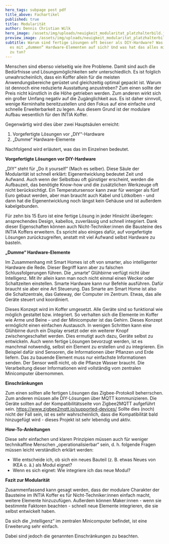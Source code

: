 ```yaml
---
hero_tags: subpage post pdf
title_above: Fachartikel
published: true
title: Modularität
author: Dennis Christian Wilk
hero_image: /assets/img/uploads/neuigkeit_modularitat_platzhalterbild.jpg
preview_image: /assets/img/uploads/neuigkeit_modularitat_platzhalterbild.jpg
subtitle: Warum sind fertige Lösungen oft besser als DIY-Hardware? Was hat
  es mit „dummen“ Hardware-Elementen auf sich? Und was hat das alles mit Modularität
  zu tun?
---
```


<!--StartFragment-->

Menschen sind ebenso vielseitig wie ihre Probleme. Damit sind auch die Bedürfnisse und Lösungsmöglichkeiten sehr unterschiedlich. Es ist folglich unwahrscheinlich, dass ein Koffer allein für die meisten Anwendungsbereiche gerüstet und gleichzeitig optimal gepackt ist. Warum ist dennoch eine reduzierte Ausstattung anzustreben? Zum einen sollte der Preis nicht künstlich in die Höhe getrieben werden. Zum anderen wirkt sich ein großer Umfang negativ auf die Zugänglichkeit aus. Es ist daher sinnvoll, wenige Kerninhalte bereitzustellen und den Fokus auf eine einfache und schnelle Erweiterbarkeit zu legen. Aus diesem Grund ist der modulare Aufbau wesentlich für den INTIA Koffer.

Gegenwärtig wird dies über zwei Hauptsäulen erreicht:

1. Vorgefertigte Lösungen vor „DIY“-Hardware
2. „Dumme“ Hardware-Elemente

Nachfolgend wird erläutert, was das im Einzelnen bedeutet.


**Vorgefertigte Lösungen vor DIY-Hardware**

„DIY“ steht für „Do it yourself“ (Mach es selber). Diese Säule der Modularität ist schnell erklärt: Eigenentwicklung bedeutet Zeit und Aufwand. Auch wenn der Selbstbau oft günstiger erscheint, werden die Aufbauzeit, das benötigte Know-how und die zusätzlichen Werkzeuge oft nicht berücksichtigt. Ein Temperatursensor kann zwar für weniger als fünf Euro gebaut werden, aber man braucht auch Kabel und Lötkolben - und dann hat die Eigenentwicklung noch längst kein Gehäuse und ist außerdem kabelgebunden.

Für zehn bis 15 Euro ist eine fertige Lösung in jeder Hinsicht überlegen: ansprechendes Design, kabellos, zuverlässig und schnell integriert. Dank dieser Eigenschaften können auch Nicht-Techniker:innen die Bausteine des INTIA Koffers erweitern. Es spricht also einiges dafür, auf vorgefertigte Lösungen zurückzugreifen, anstatt mit viel Aufwand selbst Hardware zu basteln.


**„Dumme“ Hardware-Elemente**

Im Zusammenhang mit Smart Homes ist oft von smarter, also intelligenter Hardware die Rede. Dieser Begriff kann aber zu falschen Schlussfolgerungen führen. Die „smarte“ Glühbirne verfügt nicht über Intelligenz. Mit ihr allein kann man noch nicht einmal einen Wecker oder Schaltzeiten einstellen. Smarte Hardware kann nur Befehle ausführen. Dafür braucht sie aber eine Art Steuerung. Das Smarte am Smart Home ist also die Schaltzentrale, das Gateway, der Computer im Zentrum. Etwas, das alle Geräte steuert und koordiniert.

Dieses Konzept wird im Koffer umgesetzt. Alle Geräte sind so funktional wie möglich gestaltet bzw. integriert. So verhalten sich die Elemente im Koffer wie Arme und Beine – und der Minicomputer ist das Gehirn. Dieses Konzept ermöglicht einen einfachen Austausch. In wenigen Schritten kann eine Glühbirne durch ein Display ersetzt oder ein weiterer Knopf zwischengeschaltet werden. Dies ermutigt auch dazu, Geräte selbst zu entwickeln. Auch wenn fertige Lösungen bevorzugt werden, ist es manchmal notwendig, selbst ein Element zu erstellen und zu integrieren. Ein Beispiel dafür sind Sensoren, die Informationen über Pflanzen und Erde liefern. Das zu bauende Element muss nur einfachste Informationen senden. Der Sensor weiß nicht, ob die Pflanze Wasser braucht. Die Verarbeitung dieser Informationen wird vollständig vom zentralen Minicomputer übernommen.

**Einschränkungen**

Zum einen sollten alle fertigen Lösungen das Zigbee-Protokoll beherrschen. Zum anderen müssen alle DIY-Lösungen über MQTT kommunizieren. Die Geräte sollten auf der Kompatibilitätsseite von Zigbee2MQTT aufgeführt sein. <https://www.zigbee2mqtt.io/supported-devices/> Sollte dies (noch) nicht der Fall sein, ist es sehr wahrscheinlich, dass die Kompatibilität bald hinzugefügt wird - dieses Projekt ist sehr lebendig und aktiv. 

**How-To-Anleitungen**

Diese sehr einfachen und klaren Prinzipien müssen auch für weniger technikaffine Menschen „operationalisierbar“ sein, d. h. folgende Fragen müssen leicht verständlich erklärt werden:

- Wie entscheide ich, ob sich ein neues Bauteil (z. B. etwas Neues von IKEA o. ä.) als Modul eignet?
- Wenn es sich eignet: Wie integriere ich das neue Modul?


**Fazit zur Modularität**

Zusammenfassend kann gesagt werden, dass der modulare Charakter der Bausteine im INTIA Koffer es für Nicht-Techniker:innen einfach macht, weitere Elemente hinzuzufügen. Außerdem können Maker:innen - wenn sie bestimmte Faktoren beachten - schnell neue Elemente integrieren, die sie selbst entwickelt haben.

Da sich die „Intelligenz“ im zentralen Minicomputer befindet, ist eine Erweiterung sehr einfach.

Dabei sind jedoch die genannten Einschränkungen zu beachten.


<!--EndFragment-->
